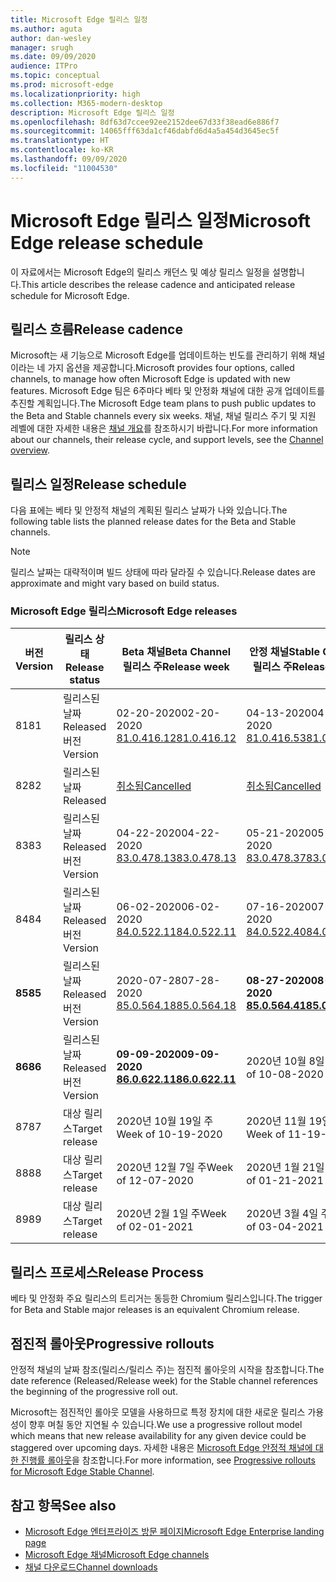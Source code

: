 ```yaml
---
title: Microsoft Edge 릴리스 일정
ms.author: aguta
author: dan-wesley
manager: srugh
ms.date: 09/09/2020
audience: ITPro
ms.topic: conceptual
ms.prod: microsoft-edge
ms.localizationpriority: high
ms.collection: M365-modern-desktop
description: Microsoft Edge 릴리스 일정
ms.openlocfilehash: 8df63d7ccee92ee2152dee67d33f38ead6e886f7
ms.sourcegitcommit: 14065fff63da1cf46dabfd6d4a5a454d3645ec5f
ms.translationtype: HT
ms.contentlocale: ko-KR
ms.lasthandoff: 09/09/2020
ms.locfileid: "11004530"
---
```

# <span data-ttu-id="19397-103">Microsoft Edge 릴리스 일정</span><span class="sxs-lookup"><span data-stu-id="19397-103">Microsoft Edge release schedule</span></span>

<span data-ttu-id="19397-104">이 자료에서는 Microsoft Edge의 릴리스 캐던스 및 예상 릴리스 일정을 설명합니다.</span><span class="sxs-lookup"><span data-stu-id="19397-104">This article describes the release cadence and anticipated release schedule for Microsoft Edge.</span></span>

## <span data-ttu-id="19397-105">릴리스 흐름</span><span class="sxs-lookup"><span data-stu-id="19397-105">Release cadence</span></span>

<span data-ttu-id="19397-106">Microsoft는 새 기능으로 Microsoft Edge를 업데이트하는 빈도를 관리하기 위해 채널이라는 네 가지 옵션을 제공합니다.</span><span class="sxs-lookup"><span data-stu-id="19397-106">Microsoft provides four options, called channels, to manage how often Microsoft Edge is updated with new features.</span></span> <span data-ttu-id="19397-107">Microsoft Edge 팀은 6주마다 베타 및 안정화 채널에 대한 공개 업데이트를 추진할 계획입니다.</span><span class="sxs-lookup"><span data-stu-id="19397-107">The Microsoft Edge team plans to push public updates to the Beta and Stable channels every six weeks.</span></span> <span data-ttu-id="19397-108">채널, 채널 릴리스 주기 및 지원 레벨에 대한 자세한 내용은 [채널 개요](https://docs.microsoft.com/DeployEdge/microsoft-edge-channels#channel-overview)를 참조하시기 바랍니다.</span><span class="sxs-lookup"><span data-stu-id="19397-108">For more information about our channels, their release cycle, and support levels, see the [Channel overview](https://docs.microsoft.com/DeployEdge/microsoft-edge-channels#channel-overview).</span></span>

## <span data-ttu-id="19397-109">릴리스 일정</span><span class="sxs-lookup"><span data-stu-id="19397-109">Release schedule</span></span>

<span data-ttu-id="19397-110">다음 표에는 베타 및 안정적 채널의 계획된 릴리스 날짜가 나와 있습니다.</span><span class="sxs-lookup"><span data-stu-id="19397-110">The following table lists the planned release dates for the Beta and Stable channels.</span></span>

> [!NOTE]
> <span data-ttu-id="19397-111">릴리스 날짜는 대략적이며 빌드 상태에 따라 달라질 수 있습니다.</span><span class="sxs-lookup"><span data-stu-id="19397-111">Release dates are approximate and might vary based on build status.</span></span>

### <span data-ttu-id="19397-112">Microsoft Edge 릴리스</span><span class="sxs-lookup"><span data-stu-id="19397-112">Microsoft Edge releases</span></span>

| <span data-ttu-id="19397-113">버전</span><span class="sxs-lookup"><span data-stu-id="19397-113">Version</span></span> | <span data-ttu-id="19397-114">릴리스 상태</span><span class="sxs-lookup"><span data-stu-id="19397-114">Release status</span></span> | <span data-ttu-id="19397-115">Beta 채널</span><span class="sxs-lookup"><span data-stu-id="19397-115">Beta Channel</span></span><br><span data-ttu-id="19397-116">릴리스 주</span><span class="sxs-lookup"><span data-stu-id="19397-116">Release week</span></span> | <span data-ttu-id="19397-117">안정 채널</span><span class="sxs-lookup"><span data-stu-id="19397-117">Stable Channel</span></span><br><span data-ttu-id="19397-118">릴리스 주</span><span class="sxs-lookup"><span data-stu-id="19397-118">Release week</span></span> |
|---------|-----|------|--------|
| <span data-ttu-id="19397-119">81</span><span class="sxs-lookup"><span data-stu-id="19397-119">81</span></span> | <span data-ttu-id="19397-120">릴리스된 날짜</span><span class="sxs-lookup"><span data-stu-id="19397-120">Released</span></span><br><span data-ttu-id="19397-121">버전</span><span class="sxs-lookup"><span data-stu-id="19397-121">Version</span></span> | <span data-ttu-id="19397-122">02-20-2020</span><span class="sxs-lookup"><span data-stu-id="19397-122">02-20-2020</span></span><br>[<span data-ttu-id="19397-123">81.0.416.12</span><span class="sxs-lookup"><span data-stu-id="19397-123">81.0.416.12</span></span>](https://docs.microsoft.com/DeployEdge/microsoft-edge-relnote-beta-channel#version-81041612-february-20) | <span data-ttu-id="19397-124">04-13-2020</span><span class="sxs-lookup"><span data-stu-id="19397-124">04-13-2020</span></span><br>[<span data-ttu-id="19397-125">81.0.416.53</span><span class="sxs-lookup"><span data-stu-id="19397-125">81.0.416.53</span></span>](https://docs.microsoft.com/DeployEdge/microsoft-edge-relnote-stable-channel#version-81041653-april-13) |
| <span data-ttu-id="19397-126">82</span><span class="sxs-lookup"><span data-stu-id="19397-126">82</span></span> | <span data-ttu-id="19397-127">릴리스된 날짜</span><span class="sxs-lookup"><span data-stu-id="19397-127">Released</span></span> | [<span data-ttu-id="19397-128">취소됨</span><span class="sxs-lookup"><span data-stu-id="19397-128">Cancelled</span></span>](https://blogs.windows.com/msedgedev/2020/03/20/update-stable-channel-releases/) | [<span data-ttu-id="19397-129">취소됨</span><span class="sxs-lookup"><span data-stu-id="19397-129">Cancelled</span></span>](https://blogs.windows.com/msedgedev/2020/03/20/update-stable-channel-releases/) |
| <span data-ttu-id="19397-130">83</span><span class="sxs-lookup"><span data-stu-id="19397-130">83</span></span> | <span data-ttu-id="19397-131">릴리스된 날짜</span><span class="sxs-lookup"><span data-stu-id="19397-131">Released</span></span><br><span data-ttu-id="19397-132">버전</span><span class="sxs-lookup"><span data-stu-id="19397-132">Version</span></span> | <span data-ttu-id="19397-133">04-22-2020</span><span class="sxs-lookup"><span data-stu-id="19397-133">04-22-2020</span></span><br>[<span data-ttu-id="19397-134">83.0.478.13</span><span class="sxs-lookup"><span data-stu-id="19397-134">83.0.478.13</span></span>](https://docs.microsoft.com/DeployEdge/microsoft-edge-relnote-beta-channel#version-83047813-april-22) | <span data-ttu-id="19397-135">05-21-2020</span><span class="sxs-lookup"><span data-stu-id="19397-135">05-21-2020</span></span><br> [<span data-ttu-id="19397-136">83.0.478.37</span><span class="sxs-lookup"><span data-stu-id="19397-136">83.0.478.37</span></span>](https://docs.microsoft.com/DeployEdge/microsoft-edge-relnote-stable-channel#version-83047837-may-21) |
| <span data-ttu-id="19397-137">84</span><span class="sxs-lookup"><span data-stu-id="19397-137">84</span></span> | <span data-ttu-id="19397-138">릴리스된 날짜</span><span class="sxs-lookup"><span data-stu-id="19397-138">Released</span></span><br><span data-ttu-id="19397-139">버전</span><span class="sxs-lookup"><span data-stu-id="19397-139">Version</span></span> | <span data-ttu-id="19397-140">06-02-2020</span><span class="sxs-lookup"><span data-stu-id="19397-140">06-02-2020</span></span><br>[<span data-ttu-id="19397-141">84.0.522.11</span><span class="sxs-lookup"><span data-stu-id="19397-141">84.0.522.11</span></span>](https://docs.microsoft.com/DeployEdge/microsoft-edge-relnote-beta-channel#version-84052211-june-2) | <span data-ttu-id="19397-142">07-16-2020</span><span class="sxs-lookup"><span data-stu-id="19397-142">07-16-2020</span></span><br> [<span data-ttu-id="19397-143">84.0.522.40</span><span class="sxs-lookup"><span data-stu-id="19397-143">84.0.522.40</span></span>](https://docs.microsoft.com/DeployEdge/microsoft-edge-relnote-stable-channel#version-84052240-july-16) |
| **<span data-ttu-id="19397-144">85</span><span class="sxs-lookup"><span data-stu-id="19397-144">85</span></span>** | <span data-ttu-id="19397-145">릴리스된 날짜</span><span class="sxs-lookup"><span data-stu-id="19397-145">Released</span></span><br><span data-ttu-id="19397-146">버전</span><span class="sxs-lookup"><span data-stu-id="19397-146">Version</span></span> | <span data-ttu-id="19397-147">2020-07-28</span><span class="sxs-lookup"><span data-stu-id="19397-147">07-28-2020</span></span><br>[<span data-ttu-id="19397-148">85.0.564.18</span><span class="sxs-lookup"><span data-stu-id="19397-148">85.0.564.18</span></span>](https://docs.microsoft.com/DeployEdge/microsoft-edge-relnote-beta-channel#version-85056418-july-28)  | **<span data-ttu-id="19397-149">08-27-2020</span><span class="sxs-lookup"><span data-stu-id="19397-149">08-27-2020</span></span>**<br>**[<span data-ttu-id="19397-150">85.0.564.41</span><span class="sxs-lookup"><span data-stu-id="19397-150">85.0.564.41</span></span>](https://docs.microsoft.com/DeployEdge/microsoft-edge-relnote-stable-channel#version-85056441-august-27)** |
| **<span data-ttu-id="19397-151">86</span><span class="sxs-lookup"><span data-stu-id="19397-151">86</span></span>** | <span data-ttu-id="19397-152">릴리스된 날짜</span><span class="sxs-lookup"><span data-stu-id="19397-152">Released</span></span><br><span data-ttu-id="19397-153">버전</span><span class="sxs-lookup"><span data-stu-id="19397-153">Version</span></span> | **<span data-ttu-id="19397-154">09-09-2020</span><span class="sxs-lookup"><span data-stu-id="19397-154">09-09-2020</span></span>**<br>**[<span data-ttu-id="19397-155">86.0.622.11</span><span class="sxs-lookup"><span data-stu-id="19397-155">86.0.622.11</span></span>](https://docs.microsoft.com/DeployEdge/microsoft-edge-relnote-beta-channel#version-86062211-september-9)** | <span data-ttu-id="19397-156">2020년 10월 8일 주</span><span class="sxs-lookup"><span data-stu-id="19397-156">Week of 10-08-2020</span></span> |
| <span data-ttu-id="19397-157">87</span><span class="sxs-lookup"><span data-stu-id="19397-157">87</span></span> | <span data-ttu-id="19397-158">대상 릴리스</span><span class="sxs-lookup"><span data-stu-id="19397-158">Target release</span></span> | <span data-ttu-id="19397-159">2020년 10월 19일 주</span><span class="sxs-lookup"><span data-stu-id="19397-159">Week of 10-19-2020</span></span> | <span data-ttu-id="19397-160">2020년 11월 19일 주</span><span class="sxs-lookup"><span data-stu-id="19397-160">Week of 11-19-2020</span></span> |
| <span data-ttu-id="19397-161">88</span><span class="sxs-lookup"><span data-stu-id="19397-161">88</span></span> | <span data-ttu-id="19397-162">대상 릴리스</span><span class="sxs-lookup"><span data-stu-id="19397-162">Target release</span></span> | <span data-ttu-id="19397-163">2020년 12월 7일 주</span><span class="sxs-lookup"><span data-stu-id="19397-163">Week of 12-07-2020</span></span> | <span data-ttu-id="19397-164">2020년 1월 21일 주</span><span class="sxs-lookup"><span data-stu-id="19397-164">Week of 01-21-2021</span></span> |
| <span data-ttu-id="19397-165">89</span><span class="sxs-lookup"><span data-stu-id="19397-165">89</span></span> | <span data-ttu-id="19397-166">대상 릴리스</span><span class="sxs-lookup"><span data-stu-id="19397-166">Target release</span></span> | <span data-ttu-id="19397-167">2020년 2월 1일 주</span><span class="sxs-lookup"><span data-stu-id="19397-167">Week of 02-01-2021</span></span> | <span data-ttu-id="19397-168">2020년 3월 4일 주</span><span class="sxs-lookup"><span data-stu-id="19397-168">Week of 03-04-2021</span></span> |

## <span data-ttu-id="19397-169">릴리스 프로세스</span><span class="sxs-lookup"><span data-stu-id="19397-169">Release Process</span></span>

<span data-ttu-id="19397-170">베타 및 안정화 주요 릴리스의 트리거는 동등한 Chromium 릴리스입니다.</span><span class="sxs-lookup"><span data-stu-id="19397-170">The trigger for Beta and Stable major releases is an equivalent Chromium release.</span></span>

## <span data-ttu-id="19397-171">점진적 롤아웃</span><span class="sxs-lookup"><span data-stu-id="19397-171">Progressive rollouts</span></span>

<span data-ttu-id="19397-172">안정적 채널의 날짜 참조(릴리스/릴리스 주)는 점진적 롤아웃의 시작을 참조합니다.</span><span class="sxs-lookup"><span data-stu-id="19397-172">The date reference (Released/Release week) for the Stable channel references the beginning of the progressive roll out.</span></span>

<span data-ttu-id="19397-173">Microsoft는 점진적인 롤아웃 모델을 사용하므로 특정 장치에 대한 새로운 릴리스 가용성이 향후 며칠 동안 지연될 수 있습니다.</span><span class="sxs-lookup"><span data-stu-id="19397-173">We use a progressive rollout model which means that new release availability for any given device could be staggered over upcoming days.</span></span> <span data-ttu-id="19397-174">자세한 내용은 [Microsoft Edge 안정적 채널에 대한 진행률 롤아웃](microsoft-edge-update-progressive-rollout.md)을 참조합니다.</span><span class="sxs-lookup"><span data-stu-id="19397-174">For more information, see [Progressive rollouts for Microsoft Edge Stable Channel](microsoft-edge-update-progressive-rollout.md).</span></span>

## <span data-ttu-id="19397-175">참고 항목</span><span class="sxs-lookup"><span data-stu-id="19397-175">See also</span></span>

- [<span data-ttu-id="19397-176">Microsoft Edge 엔터프라이즈 방문 페이지</span><span class="sxs-lookup"><span data-stu-id="19397-176">Microsoft Edge Enterprise landing page</span></span>](https://aka.ms/EdgeEnterprise)
- [<span data-ttu-id="19397-177">Microsoft Edge 채널</span><span class="sxs-lookup"><span data-stu-id="19397-177">Microsoft Edge channels</span></span>](microsoft-edge-channels.md)
- [<span data-ttu-id="19397-178">채널 다운로드</span><span class="sxs-lookup"><span data-stu-id="19397-178">Channel downloads</span></span>](https://www.microsoft.com/edge/business/download)